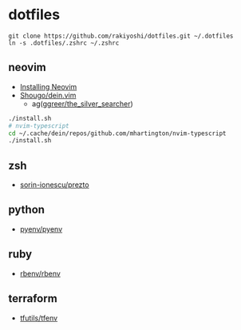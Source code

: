 # dotfiles

```
git clone https://github.com/rakiyoshi/dotfiles.git ~/.dotfiles
ln -s .dotfiles/.zshrc ~/.zshrc
```

## neovim
- [Installing Neovim](https://github.com/neovim/neovim/wiki/Installing-Neovim)
- [Shougo/dein.vim](https://github.com/Shougo/dein.vim)
	- ag([ggreer/the_silver_searcher](https://github.com/ggreer/the_silver_searcher))

```bash
./install.sh
# nvim-typescript
cd ~/.cache/dein/repos/github.com/mhartington/nvim-typescript
./install.sh
```

## zsh
- [sorin-ionescu/prezto](https://github.com/sorin-ionescu/prezto)

## python
- [pyenv/pyenv](https://github.com/pyenv/pyenv)

## ruby
- [rbenv/rbenv](https://github.com/rbenv/rbenv)

## terraform
- [tfutils/tfenv](https://github.com/tfutils/tfenv)
